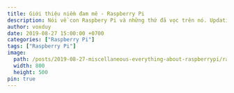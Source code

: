 ```yaml
---
title: Giới thiệu niềm đam mê - Raspberry Pi
description: Nói về con Raspbery Pi và những thứ đã vọc trên nó. Updating...
author: voxduy
date: 2019-08-27 15:00:00 +0700
categories: ["Raspberry Pi"]
tags: ["Raspberry Pi"]
image:
  path: /posts/2019-08-27-miscellaneous-everything-about-raspberrypi/raspberry-pi-logo.avif
  width: 800
  height: 500
pin: true
---
```


